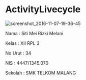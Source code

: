 <h1>ActivityLivecycle</h1>


![screenshot_2016-11-07-19-36-45](https://cloud.githubusercontent.com/assets/22258609/20063884/589e971c-a53b-11e6-8e01-cbcad916543e.png)


Nama : Siti Mei Rizki Melani


Kelas : XII RPL 3


No Urut : 34


NIS : 4447/1345.070


Sekolah : SMK TELKOM MALANG
